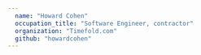 ```yaml
---
  name: "Howard Cohen"
  occupation_title: "Software Engineer, contractor"
  organization: "Timefold.com"
  github: "howardcohen"
---
```

